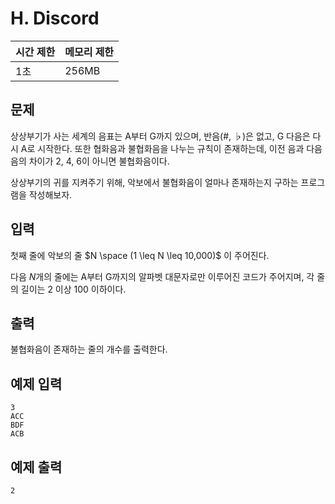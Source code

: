 # H. Discord

| 시간 제한 | 메모리 제한 |
| --- | --- |
| 1초 | 256MB |

## 문제

상상부기가 사는 세계의 음표는 A부터 G까지 있으며, 반음(#, ♭)은 없고, G 다음은 다시 A로 시작한다. 또한 협화음과 불협화음을 나누는 규칙이 존재하는데, 이전 음과 다음 음의 차이가 2, 4, 6이 아니면 불협화음이다.

상상부기의 귀를 지켜주기 위해, 악보에서 불협화음이 얼마나 존재하는지 구하는 프로그램을 작성해보자.

## 입력

첫째 줄에 악보의 줄 $N \space (1 \leq N \leq 10,000)$ 이 주어진다.

다음 $N$개의 줄에는 A부터 G까지의 알파벳 대문자로만 이루어진 코드가 주어지며, 각 줄의 길이는 2 이상 100 이하이다.

## 출력

불협화음이 존재하는 줄의 개수를 출력한다.

## 예제 입력

```
3
ACC
BDF
ACB
```

## 예제 출력

```
2
```
